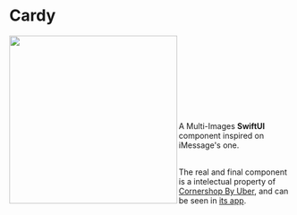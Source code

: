# Cardy

<div><img align="left" width=300 src="https://user-images.githubusercontent.com/57687819/153933397-401dc7d0-f057-4457-87ec-70971b1c067f.png">
<br><br><br><br><br><br><br><br><br>A Multi-Images <b>SwiftUI</b> component inspired on iMessage's one.<br><br>


The real and final component is a intelectual property of <a href="https://cornershopapp.com" >Cornershop By Uber</a>, and can be seen in <a href="https://apps.apple.com/br/app/cornershop-by-uber/id995060131">its app</a>.</div></div>
